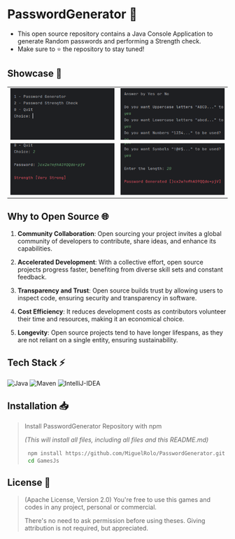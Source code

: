 
# PasswordGenerator 🔑

- This open source repository contains a Java Console Application to generate Random passwords and performing a Strength check.
- Make sure to ⭐️ the repository to stay tuned! 

## Showcase 🔭


|                                         |                                            |
|               :---:                     |                 :---:                      |
| ![Start](./assets/start.png)            | ![Choice1](./assets/choice-1.png)          |
| ![Start](./assets/choice-2.png)         | ![Choice1](./assets/choice-1-out.png)      |


## Why to Open Source 🌐

1. **Community Collaboration**: Open sourcing your project invites a global community of developers to contribute, share ideas, and enhance its capabilities.

2. **Accelerated Development**: With a collective effort, open source projects progress faster, benefiting from diverse skill sets and constant feedback.

3. **Transparency and Trust**: Open source builds trust by allowing users to inspect code, ensuring security and transparency in software.

4. **Cost Efficiency**: It reduces development costs as contributors volunteer their time and resources, making it an economical choice.

5. **Longevity**: Open source projects tend to have longer lifespans, as they are not reliant on a single entity, ensuring sustainability.

## Tech Stack ⚡

![Java](https://img.shields.io/badge/Java-F89820?style=for-the-badge)
![Maven](https://img.shields.io/badge/Maven-C71A36.svg?style=for-the-badge&logo=apachemaven&logoColor=white)
![IntelliJ-IDEA](https://img.shields.io/badge/IntelliJ%20IDEA-000000.svg?style=for-the-badge&logo=intellijidea&logoColor=white)

## Installation 📥

> Install PasswordGenerator Repository with npm
>
> *(This will install all files, including all files and this README.md)*
>
> ```bash
>  npm install https://github.com/MiguelRolo/PasswordGenerator.git
>  cd GamesJs
> ```

## License 🪪

> (Apache License, Version 2.0) You're free to use this games and codes in any project, personal or commercial. 
>
> There's no need to ask permission before using theses. Giving attribution is not required, but appreciated.

